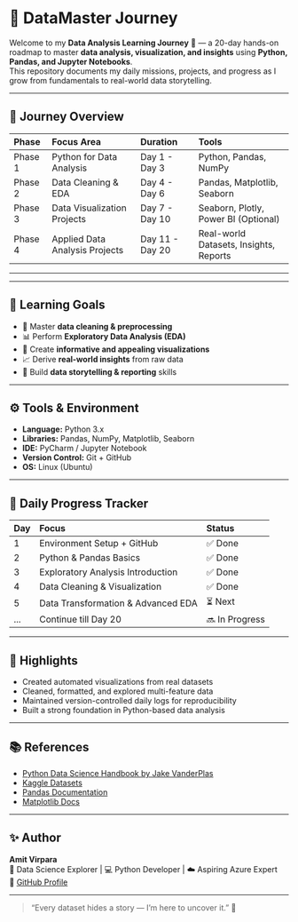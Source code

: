 # 🧠 DataMaster Journey

Welcome to my **Data Analysis Learning Journey** 🚀 — a 20-day hands-on roadmap to master **data analysis, visualization, and insights** using **Python, Pandas, and Jupyter Notebooks**.  
This repository documents my daily missions, projects, and progress as I grow from fundamentals to real-world data storytelling.

---

## 📅 Journey Overview

| Phase | Focus Area | Duration | Tools |
|:------|:------------|:----------|:------|
| Phase 1 | Python for Data Analysis | Day 1 - Day 3 | Python, Pandas, NumPy |
| Phase 2 | Data Cleaning & EDA | Day 4 - Day 6 | Pandas, Matplotlib, Seaborn |
| Phase 3 | Data Visualization Projects | Day 7 - Day 10 | Seaborn, Plotly, Power BI (Optional) |
| Phase 4 | Applied Data Analysis Projects | Day 11 - Day 20 | Real-world Datasets, Insights, Reports |

---


---

## 📘 Learning Goals

- 🧹 Master **data cleaning & preprocessing**
- 📊 Perform **Exploratory Data Analysis (EDA)**
- 🎨 Create **informative and appealing visualizations**
- 📈 Derive **real-world insights** from raw data
- 🧠 Build **data storytelling & reporting** skills

---

## ⚙️ Tools & Environment

- **Language:** Python 3.x  
- **Libraries:** Pandas, NumPy, Matplotlib, Seaborn  
- **IDE:** PyCharm / Jupyter Notebook  
- **Version Control:** Git + GitHub  
- **OS:** Linux (Ubuntu)

---

## 📆 Daily Progress Tracker

| Day | Focus | Status |
|:----|:------|:--------|
| 1 | Environment Setup + GitHub | ✅ Done |
| 2 | Python & Pandas Basics | ✅ Done |
| 3 | Exploratory Analysis Introduction | ✅ Done |
| 4 | Data Cleaning & Visualization | ✅ Done |
| 5 | Data Transformation & Advanced EDA | ⏳ Next |
| ... | Continue till Day 20 | 🔜 In Progress |

---

## 🌟 Highlights

- Created automated visualizations from real datasets  
- Cleaned, formatted, and explored multi-feature data  
- Maintained version-controlled daily logs for reproducibility  
- Built a strong foundation in Python-based data analysis

---

## 📚 References

- [Python Data Science Handbook by Jake VanderPlas](https://github.com/jakevdp/PythonDataScienceHandbook)
- [Kaggle Datasets](https://www.kaggle.com/datasets)
- [Pandas Documentation](https://pandas.pydata.org/docs/)
- [Matplotlib Docs](https://matplotlib.org/stable/contents.html)

---

## ✨ Author

**Amit Virpara**  
📍 Data Science Explorer | 💻 Python Developer | ☁️ Aspiring Azure Expert  
🔗 [GitHub Profile](https://github.com/Err0R2811)

---

> “Every dataset hides a story — I’m here to uncover it.” 🌱


